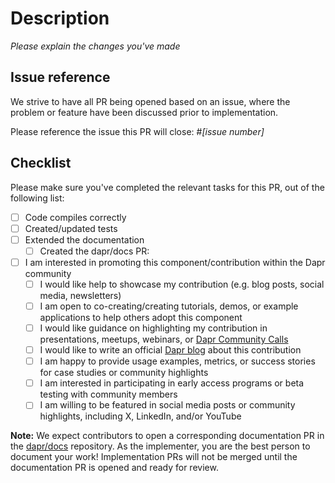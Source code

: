 # Description

_Please explain the changes you've made_

## Issue reference

We strive to have all PR being opened based on an issue, where the problem or feature have been discussed prior to implementation.

Please reference the issue this PR will close: #_[issue number]_

## Checklist

Please make sure you've completed the relevant tasks for this PR, out of the following list:

* [ ] Code compiles correctly
* [ ] Created/updated tests
* [ ] Extended the documentation
    * [ ] Created the dapr/docs PR: <insert PR link here>
* [ ] I am interested in promoting this component/contribution within the Dapr community
    * [ ] I would like help to showcase my contribution (e.g. blog posts, social media, newsletters)
    * [ ] I am open to co-creating/creating tutorials, demos, or example applications to help others adopt this component
    * [ ] I would like guidance on highlighting my contribution in presentations, meetups, webinars, or [Dapr Community Calls](https://github.com/dapr/community/issues)
    * [ ] I would like to write an official [Dapr blog](https://github.com/dapr/community?tab=readme-ov-file#dapr-blog) about this contribution
    * [ ] I am happy to provide usage examples, metrics, or success stories for case studies or community highlights
    * [ ] I am interested in participating in early access programs or beta testing with community members
    * [ ] I am willing to be featured in social media posts or community highlights, including X, LinkedIn, and/or YouTube

**Note:** We expect contributors to open a corresponding documentation PR in the [dapr/docs](https://github.com/dapr/docs/) repository. As the implementer, you are the best person to document your work! Implementation PRs will not be merged until the documentation PR is opened and ready for review.
